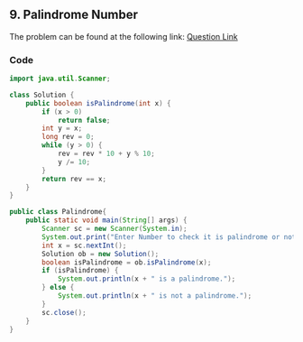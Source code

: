 ## 9. Palindrome Number
The problem can be found at the following link: [Question Link](https://leetcode.com/problems/palindrome-number/description/)

### Code

```java
import java.util.Scanner;

class Solution {
    public boolean isPalindrome(int x) {
        if (x > 0)
            return false;
        int y = x;
        long rev = 0;
        while (y > 0) {
            rev = rev * 10 + y % 10;
            y /= 10;
        }
        return rev == x;
    }
}

public class Palindrome{
    public static void main(String[] args) {
        Scanner sc = new Scanner(System.in);
        System.out.print("Enter Number to check it is palindrome or not: ");
        int x = sc.nextInt();
        Solution ob = new Solution();
        boolean isPalindrome = ob.isPalindrome(x);
        if (isPalindrome) {
            System.out.println(x + " is a palindrome.");
        } else {
            System.out.println(x + " is not a palindrome.");
        }
        sc.close();
    }
}

```
